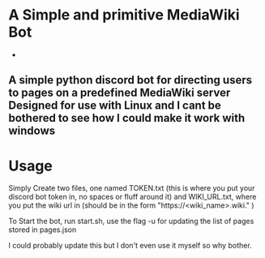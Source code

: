 # A Simple and primitive MediaWiki Bot
-
A simple python discord bot for directing users to pages on a predefined MediaWiki server
Designed for use with Linux and I cant be bothered to see how I could make it work with windows
--------
# Usage

Simply Create two files, one named TOKEN.txt (this is where you put your discord bot token in, no spaces or fluff around it) 
and WIKI_URL.txt, where you put the wiki url in (should be in the form "https://<wiki_name>.wiki.<whatever>" )
 
To Start the bot, run start.sh, use the flag -u for updating the list of pages stored in pages.json
  
I could probably update this but I don't even use it myself so why bother.
